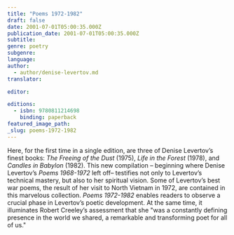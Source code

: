```yaml
---
title: "Poems 1972-1982"
draft: false
date: 2001-07-01T05:00:35.000Z
publication_date: 2001-07-01T05:00:35.000Z
subtitle:
genre: poetry
subgenre:
language:
author:
  - author/denise-levertov.md
translator:

editor:

editions:
  - isbn: 9780811214698
    binding: paperback
featured_image_path:
_slug: poems-1972-1982
---
```


Here, for the first time in a single edition, are three of Denise Levertov’s finest books: _The Freeing of the Dust_ (1975), _Life in the Forest_ (1978), and _Candles in Babylon_ (1982). This new compilation – beginning where Denise Levertov’s _Poems 1968-1972_ left off– testifies not only to Levertov’s technical mastery, but also to her spiritual vision. Some of Levertov’s best war poems, the result of her visit to North Vietnam in 1972, are contained in this marvelous collection. _Poems 1972-1982_ enables readers to observe a crucial phase in Levertov’s poetic development. At the same time, it illuminates Robert Creeley’s assessment that she "was a constantly defining presence in the world we shared, a remarkable and transforming poet for all of us."

